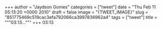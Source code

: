 
+++
author = "Jaydson Gomes"
categories = ["tweet"]
date = "Thu Feb 11 05:13:20 +0000 2010"
draft = false
image = "{TWEET_IMAGE}"
slug = "851775469c519cac3efa792066ca3997836962a4"
tags = ["tweet"]
title = """03:13..."""
+++
03:13
